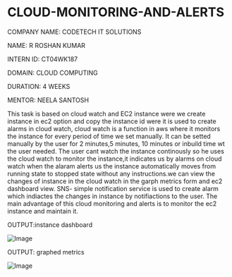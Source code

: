 # CLOUD-MONITORING-AND-ALERTS

COMPANY NAME: CODETECH IT SOLUTIONS

NAME: R ROSHAN KUMAR

INTERN ID: CT04WK187

DOMAIN: CLOUD COMPUTING

DURATION: 4 WEEKS

MENTOR: NEELA SANTOSH

This task is based on cloud watch and EC2 instance were we create instance in ec2 option and copy the instance id were it is used to create alarms in cloud watch, cloud watch is a function in aws where it monitors the instance for every period of time we set manually. It can be setted manually by the user for 2 minutes,5 minutes, 10 minutes or inbuild time wt the user needed. The user cant watch the instance continously so he uses the cloud watch to monitor the instance,it indicates us by alarms on cloud watch when the alaram alerts us the instance automatically moves from running state to stopped state without any instructions.we can view the changes of instance in the cloud watch in the garph metrics form and ec2 dashboard view. SNS- simple notification service is used to create alarm which indiactes the changes in instance by notifiactions to the user. The main advantage of this cloud monitoring and alerts is to monitor the ec2 instance and maintain it.

OUTPUT:instance dashboard

![Image](https://github.com/user-attachments/assets/f2ddbba3-7a77-43cd-afe0-dcd895bcefcf)

OUTPUT: graphed metrics

![Image](https://github.com/user-attachments/assets/53860988-abda-4bb0-a488-d501f7635602)



